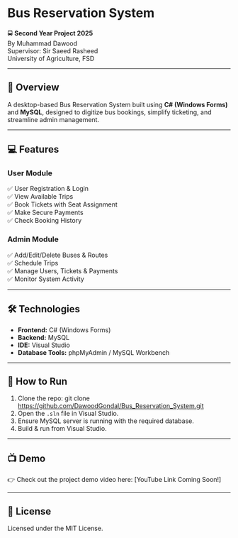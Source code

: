 # Bus Reservation System

🚍 **Second Year Project 2025**  
By Muhammad Dawood  
Supervisor: Sir Saeed Rasheed  
University of Agriculture, FSD

---

## 📌 Overview

A desktop-based Bus Reservation System built using **C# (Windows Forms)** and **MySQL**, designed to digitize bus bookings, simplify ticketing, and streamline admin management.

---

## 💻 Features

### User Module
✅ User Registration & Login  
✅ View Available Trips  
✅ Book Tickets with Seat Assignment  
✅ Make Secure Payments  
✅ Check Booking History

### Admin Module
✅ Add/Edit/Delete Buses & Routes  
✅ Schedule Trips  
✅ Manage Users, Tickets & Payments  
✅ Monitor System Activity

---

## 🛠 Technologies

- **Frontend:** C# (Windows Forms)  
- **Backend:** MySQL  
- **IDE:** Visual Studio  
- **Database Tools:** phpMyAdmin / MySQL Workbench

---

## 🚀 How to Run

1. Clone the repo:  git clone https://github.com/DawoodGondal/Bus_Reservation_System.git
2. Open the `.sln` file in Visual Studio.
3. Ensure MySQL server is running with the required database.
4. Build & run from Visual Studio.

---

## 📺 Demo

👉 Check out the project demo video here: [YouTube Link Coming Soon!]

---

## 📜 License

Licensed under the MIT License.
